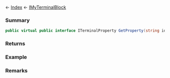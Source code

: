 ← [Index](Api-Index) ← [IMyTerminalBlock](Sandbox.ModAPI.Ingame.IMyTerminalBlock)

### Summary

```csharp
public virtual public interface ITerminalProperty GetProperty(string id)
```

### Returns

### Example

### Remarks

